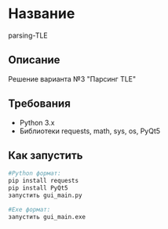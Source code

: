 # Название
parsing-TLE

## Описание
Решение варианта №3 "Парсинг TLE"

## Требования
- Python 3.x
- Библиотеки requests, math, sys, os, PyQt5

## Как запустить
```bash
#Python формат:
pip install requests
pip install PyQt5
запустить gui_main.py

#Exe формат:
запустить gui_main.exe
